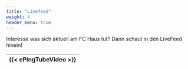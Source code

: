 ```yaml
---
title: "Livefeed"
weight: 4
header_menu: true
---
```


Interesse was sich aktuell am FC Haus tut? Dann schaut in den LiveFeed hinein!

|{{< ePingTubeVideo >}}|
|:---:|